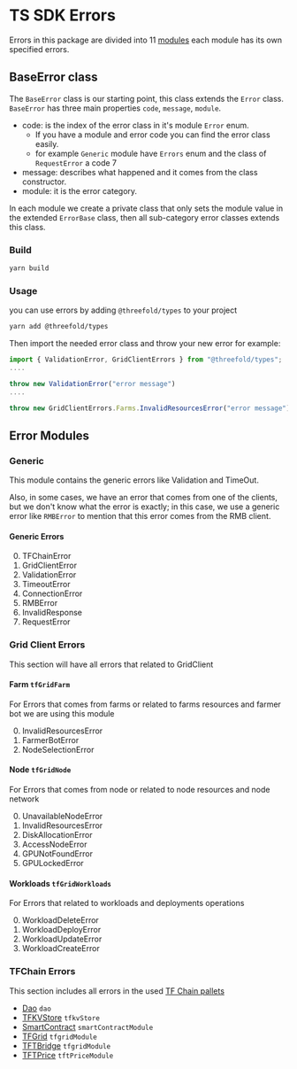 # TS SDK Errors

Errors in this package are divided into 11 [modules](./modules.ts) each module has its own specified errors.

## BaseError class

The `BaseError` class is our starting point, this class extends the `Error` class.
`BaseError` has three main properties `code`, `message`, `module`.

- code: is the index of the error class in it's module `Error` enum.
  - If you have a module and error code you can find the error class easily.
  - for example `Generic` module have `Errors` enum and the class of `RequestError` a code 7
- message: describes what happened and it comes from the class constructor.
- module: it is the error category.

In each module we create a private class that only sets the module value in the extended `ErrorBase` class, then all sub-category error classes extends this class.

### Build

```ts
yarn build
```

### Usage

you can use errors by adding `@threefold/types` to your project

```bash
yarn add @threefold/types
```

Then import the needed error class and throw your new error
for example:

```ts
import { ValidationError, GridClientErrors } from "@threefold/types";
....

throw new ValidationError("error message")
....

throw new GridClientErrors.Farms.InvalidResourcesError("error message")
```

## Error Modules

### Generic

This module contains the generic errors like Validation and TimeOut.

Also, in some cases, we have an error that comes from one of the clients, but we don't know what the error is exactly; in this case, we use a generic error like `RMBError` to mention that this error comes from the RMB client.

#### Generic Errors

0. TFChainError
1. GridClientError
2. ValidationError
3. TimeoutError
4. ConnectionError
5. RMBError
6. InvalidResponse
7. RequestError

### Grid Client Errors

This section will have all errors that related to GridClient

#### Farm `tfGridFarm`

For Errors that comes from farms or related to farms resources and farmer bot we are using this module

0. InvalidResourcesError
1. FarmerBotError
2. NodeSelectionError

#### Node `tfGridNode`

For Errors that comes from node or related to node resources and node network

0. UnavailableNodeError
1. InvalidResourcesError
2. DiskAllocationError
3. AccessNodeError
4. GPUNotFoundError
5. GPULockedError

#### Workloads `tfGridWorkloads`

For Errors that related to workloads and deployments operations

0. WorkloadDeleteError
1. WorkloadDeployError
2. WorkloadUpdateError
3. WorkloadCreateError

### TFChain Errors

This section includes all errors in the used [TF Chain pallets](https://github.com/threefoldtech/tfchain/tree/development/substrate-node/pallets)

- [Dao](./tfchain/dao.ts) `dao`
- [TFKVStore](./tfchain/kvstore.ts) `tfkvStore`
- [SmartContract](./tfchain/smart_contract.ts) `smartContractModule`
- [TFGrid](./tfchain/tfgrid.ts) `tfgridModule`
- [TFTBridge](./tfchain/tft_bridge.ts) `tfgridModule`
- [TFTPrice](./tfchain/tft_price.ts) `tftPriceModule`
